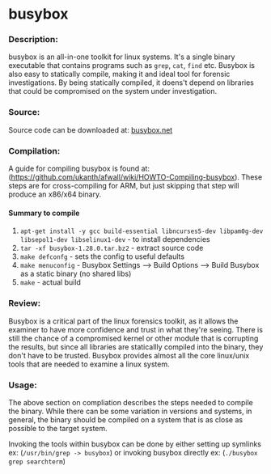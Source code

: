 # busybox

### Description:

busybox is an all-in-one toolkit for linux systems. It's a single binary executable that contains programs such as `grep`, `cat`, `find` etc. Busybox is also easy to statically compile, making it and ideal tool for forensic investigations. By being statically compiled, it doens't depend on libraries that could be compromised on the system under investigation. 

### Source:

Source code can be downloaded at: [busybox.net](https://busybox.net/downloads/)

### Compilation:

A guide for compiling busybox is found at: (https://github.com/ukanth/afwall/wiki/HOWTO-Compiling-busybox). These steps are for cross-compiling for ARM, but just skipping that step will produce an x86/x64 binary.

#### Summary to compile
1. `apt-get install -y gcc build-essential libncurses5-dev libpam0g-dev libsepol1-dev libselinux1-dev` - to install dependencies
2. `tar -xf busybox-1.28.0.tar.bz2` - extract source code
3. `make defconfg` - sets the config to useful defaults
4. `make menuconfig` - Busybox Settings --> Build Options --> Build Busybox as a static binary (no shared libs)
5. `make` - actual build

### Review:

Busybox is a critical part of the linux forensics toolkit, as it allows the examiner to have more confidence and trust in what they're seeing. There is still the chance of a compromised kernel or other module that is corrupting the results, but since all libraries are staticallly compiled into the binary, they don't have to be trusted. Busybox provides almost all the core linux/unix tools that are needed to examine a linux system. 

### Usage:

The above section on compliation describes the steps needed to compile the binary. While there can be some variation in versions and systems, in general, the binary should be compiled on a system that is as close as possible to the target system.

Invoking the tools within busybox can be done by either setting up symlinks ex: (`/usr/bin/grep -> busybox`) or invoking busybox directly ex: (`./busybox grep searchterm`)
